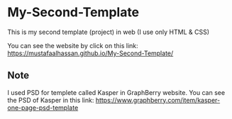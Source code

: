 # My-Second-Template
This is my second template (project) in web (I use only HTML &amp; CSS)

You can see the website by click on this link:
https://mustafaalhassan.github.io/My-Second-Template/

## Note
I used PSD for templete called Kasper in GraphBerry website. You can see the PSD of Kasper in this link:
https://www.graphberry.com/item/kasper-one-page-psd-template
